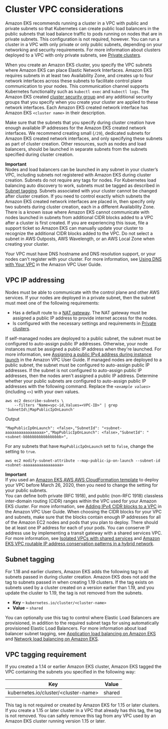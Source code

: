 # Cluster VPC considerations<a name="network_reqs"></a>

Amazon EKS recommends running a cluster in a VPC with public and private subnets so that Kubernetes can create public load balancers in the public subnets that load balance traffic to pods running on nodes that are in private subnets\. This configuration is not required, however\. You can run a cluster in a VPC with only private or only public subnets, depending on your networking and security requirements\. For more information about clusters deployed to a VPC with only private subnets, see [Private clusters](private-clusters.md)\. 

When you create an Amazon EKS cluster, you specify the VPC subnets where Amazon EKS can place Elastic Network Interfaces\. Amazon EKS requires subnets in at least two Availability Zone, and creates up to four network interfaces across these subnets to facilitate control plane communication to your nodes\. This communication channel supports Kubernetes functionality such as `kubectl exec` and `kubectl logs`\. The Amazon EKS created [cluster security group](sec-group-reqs.md#cluster-sg) and any additional security groups that you specify when you create your cluster are applied to these network interfaces\. Each Amazon EKS created network interface has Amazon EKS `<cluster name>` in their description\.

Make sure that the subnets that you specify during cluster creation have enough available IP addresses for the Amazon EKS created network interfaces\. We recommend creating small \(`/29`\), dedicated subnets for Amazon EKS created network interfaces, and only specifying these subnets as part of cluster creation\. Other resources, such as nodes and load balancers, should be launched in separate subnets from the subnets specified during cluster creation\.

**Important**  
Nodes and load balancers can be launched in any subnet in your cluster’s VPC, including subnets not registered with Amazon EKS during cluster creation\. Subnets do not require any tags for nodes\. For Kubernetes load balancing auto discovery to work, subnets must be tagged as described in [Subnet tagging](#vpc-subnet-tagging)\. 
Subnets associated with your cluster cannot be changed after cluster creation\. If you need to control exactly which subnets the Amazon EKS created network interfaces are placed in, then specify only two subnets during cluster creation, each in a different Availability Zone\. 
There is a known issue where Amazon EKS cannot communicate with nodes launched in subnets from additional CIDR blocks added to a VPC after a cluster is first created\. If you are experiencing this issue, file a support ticket so Amazon EKS can manually update your cluster to recognize the additional CIDR blocks added to the VPC\. 
Do not select a subnet in AWS Outposts, AWS Wavelength, or an AWS Local Zone when creating your cluster\.

Your VPC must have DNS hostname and DNS resolution support, or your nodes can't register with your cluster\. For more information, see [Using DNS with Your VPC](https://docs.aws.amazon.com/vpc/latest/userguide/vpc-dns.html) in the Amazon VPC User Guide\. 

## VPC IP addressing<a name="vpc-cidr"></a>

Nodes must be able to communicate with the control plane and other AWS services\. If your nodes are deployed in a private subnet, then the subnet must meet one of the following requirements: 
+ Has a default route to a [NAT gateway](https://docs.aws.amazon.com/vpc/latest/userguide/vpc-nat-gateway.html)\. The NAT gateway must be assigned a public IP address to provide internet access for the nodes\. 
+ Is configured with the necessary settings and requirements in [Private clusters](private-clusters.md)\.

If self\-managed nodes are deployed to a public subnet, the subnet must be configured to auto\-assign public IP addresses\. Otherwise, your node instances must be assigned a public IP address when they're launched\. For more information, see [Assigning a public IPv4 address during instance launch](https://docs.aws.amazon.com/vpc/latest/userguide/vpc-ip-addressing.html#vpc-public-ip) in the Amazon VPC User Guide\. If managed nodes are deployed to a public subnet, the subnet must be configured to auto\-assign public IP addresses\. If the subnet is not configured to auto\-assign public IP addresses, then the nodes aren't assigned a public IP address\. Determine whether your public subnets are configured to auto\-assign public IP addresses with the following command\. Replace the *`<example values>`* \(including *`<>`*\) with your own values\. 

```
aws ec2 describe-subnets \
    --filters "Name=vpc-id,Values=<VPC-ID>" | grep 'SubnetId\|MapPublicIpOnLaunch'
```

Output

```
"MapPublicIpOnLaunch": <false>,"SubnetId": "<subnet-aaaaaaaaaaaaaaaaa>","MapPublicIpOnLaunch": <false>,"SubnetId": "<subnet-bbbbbbbbbbbbbbbbb>",
```

For any subnets that have `MapPublicIpOnLaunch` set to `false`, change the setting to `true`\.

```
aws ec2 modify-subnet-attribute --map-public-ip-on-launch --subnet-id <subnet-aaaaaaaaaaaaaaaaa>
```

**Important**  
If you used an [Amazon EKS AWS AWS CloudFormation template](create-public-private-vpc.md) to deploy your VPC before March 26, 2020, then you need to change the setting for your public subnets\.   
You can define both private \(RFC 1918\), and public \(non\-RFC 1918\) classless inter\-domain routing \(CIDR\) ranges within the VPC used for your Amazon EKS cluster\. For more information, see [Adding IPv4 CIDR blocks to a VPC](https://docs.aws.amazon.com/vpc/latest/userguide/VPC_Subnets.html#vpc-resize) in the Amazon VPC User Guide\. When choosing the CIDR blocks for your VPC and subnets, make sure that the blocks contain enough IP addresses for all of the Amazon EC2 nodes and pods that you plan to deploy\. There should be at least one IP address for each of your pods\. You can conserve IP address use by implementing a transit gateway with a shared services VPC\. For more information, see [Isolated VPCs with shared services](https://docs.aws.amazon.com/vpc/latest/tgw/transit-gateway-isolated-shared.html) and [Amazon EKS VPC routable IP address conservation patterns in a hybrid network](http://aws.amazon.com/blogs/containers/eks-vpc-routable-ip-address-conservation/)\.

## Subnet tagging<a name="vpc-subnet-tagging"></a>

For 1\.18 and earlier clusters, Amazon EKS adds the following tag to all subnets passed in during cluster creation\. Amazon EKS does not add the tag to subnets passed in when creating 1\.19 clusters\. If the tag exists on subnets used by a cluster created on a version earlier than 1\.19, and you update the cluster to 1\.19, the tag is not removed from the subnets\.
+ **Key** – `kubernetes.io/cluster/<cluster-name>`
+ **Value** – `shared`

You can optionally use this tag to control where Elastic Load Balancers are provisioned, in addition to the required subnet tags for using automatically provisioned Elastic Load Balancers\. For more information about load balancer subnet tagging, see [Application load balancing on Amazon EKS](alb-ingress.md) and [Network load balancing on Amazon EKS](load-balancing.md)\.

## VPC tagging requirement<a name="vpc-tagging"></a>

If you created a 1\.14 or earlier Amazon EKS cluster, Amazon EKS tagged the VPC containing the subnets you specified in the following way: 


| Key | Value | 
| --- | --- | 
| kubernetes\.io/cluster/<cluster\-name> | shared | 

This tag is not required or created by Amazon EKS for 1\.15 or later clusters\. If you create a 1\.15 or later cluster in a VPC that already has this tag, the tag is not removed\. You can safely remove this tag from any VPC used by an Amazon EKS cluster running version 1\.15 or later\. 
